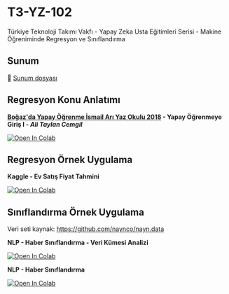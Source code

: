 # T3-YZ-102
Türkiye Teknoloji Takımı Vakfı - Yapay Zeka Usta Eğitimleri Serisi - Makine Öğreniminde Regresyon ve Sınıflandırma


## Sunum

:telescope: [Sunum dosyası](presentation/Sunum-T3-YZ-102.pdf)


## Regresyon Konu Anlatımı

**[Boğaz'da Yapay Öğrenme İsmail Arı Yaz Okulu 2018](http://byoyo.cmpe.boun.edu.tr/) - Yapay Öğrenmeye Giriş I - *Ali Taylan Cemgil***


[![Open In Colab](https://colab.research.google.com/assets/colab-badge.svg)](https://colab.research.google.com/github/yavuzKomecoglu/T3-YZ-102/blob/master/notebooks/atcemgil_byoyo2018-giris-1.ipynb) 


## Regresyon Örnek Uygulama

**Kaggle - Ev Satış Fiyat Tahmini**

[![Open In Colab](https://colab.research.google.com/assets/colab-badge.svg)](https://colab.research.google.com/github/yavuzKomecoglu/T3-YZ-102/blob/master/notebooks/Kaggle-EvSatisFiyatlariniTahminEtme.ipynb) 


## Sınıflandırma Örnek Uygulama
Veri seti kaynak: https://github.com/naynco/nayn.data

**NLP - Haber Sınıflandırma - Veri Kümesi Analizi**

[![Open In Colab](https://colab.research.google.com/assets/colab-badge.svg)](https://colab.research.google.com/github/yavuzKomecoglu/T3-YZ-102/blob/master/notebooks/NLP-News-Classification-Analysis.ipynb) 


**NLP - Haber Sınıflandırma**

[![Open In Colab](https://colab.research.google.com/assets/colab-badge.svg)](https://colab.research.google.com/github/yavuzKomecoglu/T3-YZ-102/blob/master/notebooks/NLP-News-Classification.ipynb) 
